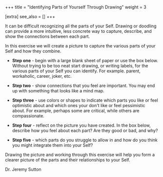 +++
title = "Identifying Parts of Yourself Through Drawing"
weight = 3

[extra]
see_also = []
+++

It can be difficult recognizing all the parts of your Self. Drawing or doodling can provide a more intuitive, less concrete way to capture, describe, and show the connections between each part.

In this exercise we will create a picture to capture the various parts of your Self and how they combine.

- **Step one** - begin with a large blank sheet of paper or use the box below. Without trying to be too neat start drawing, or writing labels, for the various parts of your Self you can identify. For example. parent, workaholic, career, joker, etc.

- **Step two** - show connections that you feel are important. You may end up with something that looks like a mind map.

- **Step three** - use colors or shapes to indicate which parts you like or feel optimistic about and which ones your don't like or feel pessimistic about. For example, perhaps some are critical, while others are compassionate.

- **Step four** - reflect on the picture you have created. In the box below, describe how you feel about each part? Are they good or bad, and why?

- **Step five** - which parts do you struggle to allow in and how do you think you might integrate them into your Self?

Drawing the picture and working through this exercise will help you form a clearer picture of the parts and their relationships to your Self.

Dr. Jeremy Sutton